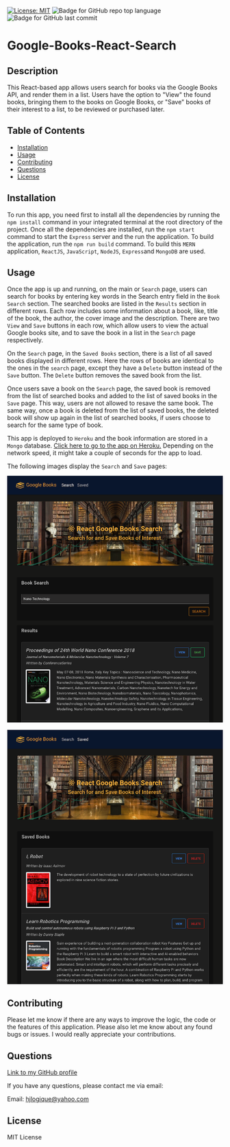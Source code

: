 [![License: MIT](https://img.shields.io/badge/License-MIT-yellow.svg)](https://opensource.org/licenses/MIT) ![Badge for GitHub repo top language](https://img.shields.io/github/languages/top/hjlogique/Google-Books-React-Search?style=flat&logo=appveyor) ![Badge for GitHub last commit](https://img.shields.io/github/last-commit/hjlogique/Google-Books-React-Search?style=flat&logo=appveyor)
  
# Google-Books-React-Search

  ## Description 

  This React-based app allows users search for books via the Google Books API, and render them in a list. Users have the option to "View" the found books, bringing them to the books on Google Books, or "Save" books of their interest to a list, to be reviewed or purchased later. 
  
  ## Table of Contents
  * [Installation](#installation)
  * [Usage](#usage)
  * [Contributing](#contributing)
  * [Questions](#questions)
  * [License](#license)
  
  ## Installation

  To run this app, you need first to install all the dependencies by running the `npm install` command in your integrated terminal at the root directory of the project. Once all the dependencies are installed, run the `npm start` command to start the `Express` server and the run the application. To build the application, run the `npm run build` command. To build this `MERN` application, `ReactJS`, `JavaScript`, `NodeJS`, `Express`and `MongoDB` are used. 
   
  ## Usage 
   
   Once the app is up and running, on the main or `Search` page, users can search for books by entering key words in the Search entry field in the `Book Search` section. The searched books are listed in the `Results` section in different rows. Each row includes some information about a book, like, title of the book, the author, the cover image and the description. There are two `View` and `Save` buttons in each row, which allow users to view the actual Google books site, and to save the book in a list in the `Search` page respectively. 
   
   On the `Search` page, in the `Saved Books` section, there is a list of all saved books displayed in different rows. Here the rows of books are identical to the ones in the `search` page, except they have a `Delete` button instead of the `Save` button. The `Delete` button removes the saved book from the list. 

   Once users save a book on the `Search` page, the saved book is removed from the list of searched books and added to the list of saved books in the `Save` page. This way, users are not allowed to resave the same book. The same way, once a book is deleted from the list of saved books, the deleted book will show up again in the list of searched books, if users choose to search for the same type of book.

   This app is deployed to `Heroku` and the book information are stored in a `Mongo` database.
   [Click here to go to the app on Heroku.](https://desolate-sierra-68513.herokuapp.com) Depending on the network speed, it might take a couple of seconds for the app to load.
   
   The following images display the `Search` and `Save` pages:
   
  ![image 1](/screenshots/img1.png)

  ![image 1](/screenshots/img2.png)

  ## Contributing
  
  Please let me know if there are any ways to improve the logic, the code or the features of this application. Please also let me know about any found bugs or issues. I would really appreciate your contributions.
  
  ## Questions
  
  [Link to my GitHub profile](https://github.com/hjlogique)

  If you have any questions, please contact me via email:
  
  Email: hjlogique@yahoo.com
  
  ## License
  
  MIT License
